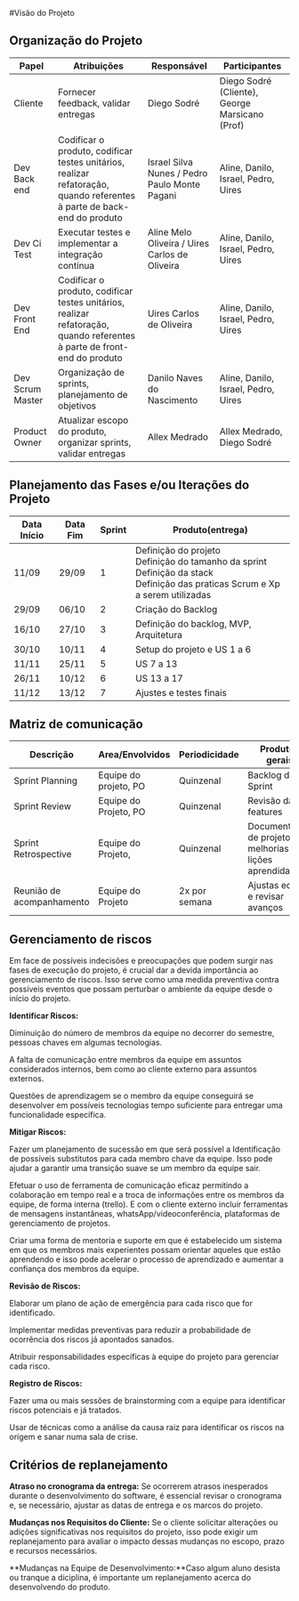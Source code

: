 #Visão do Projeto

## Organização do Projeto

|       Papel      | Atribuições | Responsável | Participantes |
|------------------|-------------| ------------|-----------------|
|Cliente           | Fornecer feedback, validar entregas | Diego Sodré | Diego Sodré (Cliente), George Marsicano (Prof)
| Dev Back end     | Codificar o produto, codificar testes unitários, realizar refatoração, quando referentes à parte de back-end do produto​ | Israel Silva Nunes /  Pedro Paulo Monte Pagani​ | Aline, Danilo, Israel, Pedro, Uires |
| Dev Ci Test      | Executar testes e implementar a integração contínua | Aline Melo Oliveira /  Uires Carlos de Oliveira​ | Aline, Danilo, Israel, Pedro, Uires |
| Dev Front End    | Codificar o produto, codificar testes unitários, realizar refatoração, quando referentes à parte de front-end do produto | Uires Carlos de Oliveira​ | Aline, Danilo, Israel, Pedro, Uires |
| Dev Scrum Master | Organização de sprints, planejamento de objetivos​​ | Danilo Naves do Nascimento | Aline, Danilo, Israel, Pedro, Uires |
|Product Owner   |Atualizar escopo do produto, organizar sprints, validar entregas| Allex Medrado | Allex Medrado, Diego Sodré

## Planejamento das Fases e/ou Iterações do Projeto

| Data Início | Data Fim | Sprint | Produto(entrega)                                                                                                                           |
|-------------|----------|--------|--------------------------------------------------------------------------------------------------------------------------------------------|
| 11/09       | 29/09    | 1      | Definição do projeto <br> Definição do tamanho da sprint <br> Definição da stack <br> Definição das praticas Scrum e Xp a serem utilizadas |
| 29/09       | 06/10    | 2      | Criação do Backlog                                                                                                                         |
| 16/10       | 27/10    | 3      | Definição do backlog, MVP, Arquitetura                                                                                                     |
| 30/10       | 10/11    | 4      | Setup do projeto e US 1 a 6                                                                                                                |
| 11/11       | 25/11    | 5      | US 7 a 13                                                                                                                                  |
| 26/11       | 10/12    | 6      | US 13 a 17                                                                                                                                 |
| 11/12       | 13/12    | 7      | Ajustes e testes finais                                                                                                                    |

## Matriz de comunicação 

| Descrição       | Area/Envolvidos         | Periodicidade | Produtos gerais                        |
| ---------       | ---------------         | ------------- | ---------------                        |
| Sprint Planning | Equipe do projeto, PO   | Quinzenal     | Backlog da Sprint                      |
| Sprint Review   | Equipe do Projeto, PO     | Quinzenal     | Revisão das features                   |
| Sprint Retrospective | Equipe do Projeto,   | Quinzenal     | Documentação de projeto, melhorias e lições aprendidas  |
| Reunião de acompanhamento  | Equipe do Projeto     | 2x por semana        | Ajustas equipe e revisar avanços |

## Gerenciamento de riscos

Em face de possíveis indecisões e preocupações que podem surgir nas fases de execução do projeto, é crucial dar a devida importância ao gerenciamento de riscos. Isso serve como uma medida preventiva contra possíveis eventos que possam perturbar o ambiente da equipe desde o início do projeto.

**Identificar Riscos:**

Diminuição do número de membros da equipe no decorrer do semestre, pessoas chaves em algumas tecnologias.

A falta de comunicação entre membros da equipe em assuntos considerados internos, bem como ao cliente externo para assuntos externos. 

Questões de aprendizagem se o membro da equipe conseguirá se desenvolver em possíveis tecnologias tempo suficiente para entregar uma funcionalidade específica.

**Mitigar Riscos:**

Fazer um planejamento de sucessão em que será possível a Identificação de possíveis substitutos para cada membro chave da equipe. Isso pode ajudar a garantir uma transição suave se um membro da equipe sair.

Efetuar o uso de ferramenta de comunicação eficaz permitindo a colaboração em tempo real e a troca de informações entre os membros da equipe, de forma interna (trello). E com o cliente externo incluir ferramentas de mensagens instantâneas, whatsApp/videoconferência, plataformas de gerenciamento de projetos.

Criar uma forma de mentoria e suporte em que é estabelecido um sistema em que os membros mais experientes possam orientar aqueles que estão aprendendo e isso pode acelerar o processo de aprendizado e aumentar a confiança dos membros da equipe.

**Revisão de Riscos:**

Elaborar um plano de ação de emergência para cada risco que for identificado.

Implementar medidas preventivas para reduzir a probabilidade de ocorrência dos riscos já apontados sanados.

Atribuir responsabilidades específicas à equipe do projeto para gerenciar cada risco.


**Registro de Riscos:**

Fazer uma ou mais sessões de brainstorming com a equipe para identificar riscos potenciais e já tratados.

Usar de técnicas como a análise da causa raiz para identificar os riscos na origem e sanar numa sala de crise.

## Critérios de replanejamento

**Atraso no cronograma da entrega:** Se ocorrerem atrasos inesperados durante o desenvolvimento do software, é essencial revisar o cronograma e, se necessário, ajustar as datas de entrega e os marcos do projeto.

**Mudanças nos Requisitos do Cliente:** Se o cliente solicitar alterações ou adições significativas nos requisitos do projeto, isso pode exigir um replanejamento para avaliar o impacto dessas mudanças no escopo, prazo e recursos necessários.

**Mudanças na Equipe de Desenvolvimento:**Caso algum aluno desista ou tranque a diciplina, é importante um replanejamento acerca do desenvolvendo do produto.




